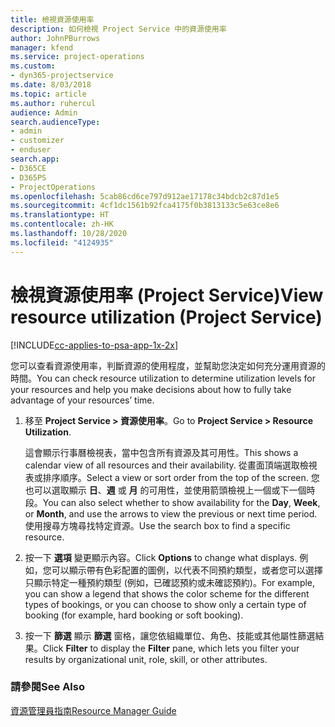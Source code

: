 ```yaml
---
title: 檢視資源使用率
description: 如何檢視 Project Service 中的資源使用率
author: JohnPBurrows
manager: kfend
ms.service: project-operations
ms.custom:
- dyn365-projectservice
ms.date: 8/03/2018
ms.topic: article
ms.author: ruhercul
audience: Admin
search.audienceType:
- admin
- customizer
- enduser
search.app:
- D365CE
- D365PS
- ProjectOperations
ms.openlocfilehash: 5cab86cd6ce797d912ae17178c34bdcb2c87d1e5
ms.sourcegitcommit: 4cf1dc1561b92fca4175f0b3813133c5e63ce8e6
ms.translationtype: HT
ms.contentlocale: zh-HK
ms.lasthandoff: 10/28/2020
ms.locfileid: "4124935"
---
```

# <a name="view-resource-utilization-project-service"></a><span data-ttu-id="d91ce-103">檢視資源使用率 (Project Service)</span><span class="sxs-lookup"><span data-stu-id="d91ce-103">View resource utilization (Project Service)</span></span>

[!INCLUDE[cc-applies-to-psa-app-1x-2x](../includes/cc-applies-to-psa-app-1x-2x.md)]

<span data-ttu-id="d91ce-104">您可以查看資源使用率，判斷資源的使用程度，並幫助您決定如何充分運用資源的時間。</span><span class="sxs-lookup"><span data-stu-id="d91ce-104">You can check resource utilization to determine utilization levels for your resources and help you make decisions about how to fully take advantage of your resources’ time.</span></span>  
  
1. <span data-ttu-id="d91ce-105">移至 **Project Service > 資源使用率**。</span><span class="sxs-lookup"><span data-stu-id="d91ce-105">Go to **Project Service > Resource Utilization**.</span></span> 

     <span data-ttu-id="d91ce-106">這會顯示行事曆檢視表，當中包含所有資源及其可用性。</span><span class="sxs-lookup"><span data-stu-id="d91ce-106">This shows a calendar view of all resources and their availability.</span></span> <span data-ttu-id="d91ce-107">從畫面頂端選取檢視表或排序順序。</span><span class="sxs-lookup"><span data-stu-id="d91ce-107">Select a view or sort order from the top of the screen.</span></span> <span data-ttu-id="d91ce-108">您也可以選取顯示 **日**、**週** 或 **月** 的可用性，並使用箭頭檢視上一個或下一個時段。</span><span class="sxs-lookup"><span data-stu-id="d91ce-108">You can also select whether to show availability for the **Day**, **Week**, or **Month**, and use the arrows to view the previous or next time period.</span></span> <span data-ttu-id="d91ce-109">使用搜尋方塊尋找特定資源。</span><span class="sxs-lookup"><span data-stu-id="d91ce-109">Use the search box to find a specific resource.</span></span>      
  
2. <span data-ttu-id="d91ce-110">按一下 **選項** 變更顯示內容。</span><span class="sxs-lookup"><span data-stu-id="d91ce-110">Click **Options** to change what displays.</span></span> <span data-ttu-id="d91ce-111">例如，您可以顯示帶有色彩配置的圖例，以代表不同預約類型，或者您可以選擇只顯示特定一種預約類型 (例如，已確認預約或未確認預約)。</span><span class="sxs-lookup"><span data-stu-id="d91ce-111">For example, you can show a legend that shows the color scheme for the different types of bookings, or you can choose to show only a certain type of booking (for example, hard booking or soft booking).</span></span>  

3. <span data-ttu-id="d91ce-112">按一下 **篩選** 顯示 **篩選** 窗格，讓您依組織單位、角色、技能或其他屬性篩選結果。</span><span class="sxs-lookup"><span data-stu-id="d91ce-112">Click **Filter** to display the **Filter** pane, which lets you filter your results by organizational unit, role, skill, or other attributes.</span></span>  
  
### <a name="see-also"></a><span data-ttu-id="d91ce-113">請參閱</span><span class="sxs-lookup"><span data-stu-id="d91ce-113">See Also</span></span>  
 [<span data-ttu-id="d91ce-114">資源管理員指南</span><span class="sxs-lookup"><span data-stu-id="d91ce-114">Resource Manager Guide</span></span>](../psa/resource-manager-guide.md)
